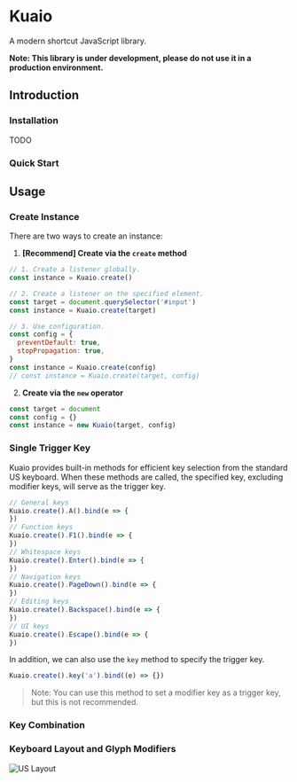 # Kuaio

A modern shortcut JavaScript library.

 **Note: This library is under development, please do not use it in a production environment.**

## Introduction



### Installation

TODO

### Quick Start




## Usage

### Create Instance

There are two ways to create an instance:

1. **[Recommend] Create via the `create` method**

``` javascript
// 1. Create a listener globally.
const instance = Kuaio.create()
```

``` javascript
// 2. Create a listener on the specified element.
const target = document.querySelector('#input')
const instance = Kuaio.create(target)
```

```javascript
// 3. Use configuration.
const config = {
  preventDefault: true,
  stopPropagation: true,
}
const instance = Kuaio.create(config)
// const instance = Kuaio.create(target, config)
```
2. **Create via the `new` operator**

``` javascript
const target = document
const config = {}
const instance = new Kuaio(target, config)
```

### Single Trigger Key

Kuaio provides built-in methods for efficient key selection from the standard US keyboard. When these methods are called, the specified key, excluding modifier keys, will serve as the trigger key.

```javascript
// General keys
Kuaio.create().A().bind(e => { 
})
// Function keys
Kuaio.create().F1().bind(e => { 
})
// Whitespace keys
Kuaio.create().Enter().bind(e => { 
})
// Navigation keys
Kuaio.create().PageDown().bind(e => { 
})
// Editing keys
Kuaio.create().Backspace().bind(e => { 
})
// UI keys
Kuaio.create().Escape().bind(e => { 
})
```

In addition, we can also use the `key` method to specify the trigger key.

``` javascript
Kuaio.create().key('a').bind((e) => {})
```

> Note:  You can use this method to set a modifier key as a trigger key, but this is not recommended. 

### Key Combination



### Keyboard Layout and Glyph Modifiers



![US Layout](https://www.w3.org/TR/uievents-code/images/keyboard-101-us.svg)
